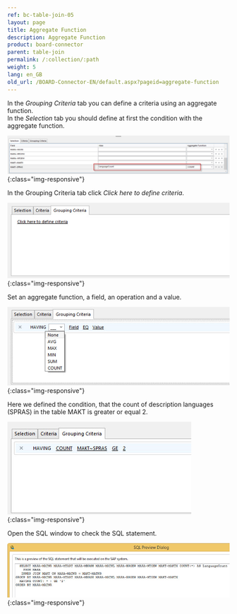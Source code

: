 ```yaml
---
ref: bc-table-join-05
layout: page
title: Aggregate Function
description: Aggregate Function
product: board-connector
parent: table-join
permalink: /:collection/:path
weight: 5
lang: en_GB
old_url: /BOARD-Connector-EN/default.aspx?pageid=aggregate-function
---
```


In the *Grouping Criteria* tab you can define a criteria using an aggregate function.<br> 
In the *Selection* tab you should define at first the condition with the aggregate function. 

![tj-aggregate-count](/img/content/tj-aggregate-count.png){:class="img-responsive"}

In the Grouping Criteria tab click *Click here to define criteria*.

![tj-grouping-criteria-0](/img/content/tj-grouping-criteria-0.png){:class="img-responsive"}

Set an aggregate function, a field, an operation and a value.  

![tj-grouping-criteria-1](/img/content/tj-grouping-criteria-1.png){:class="img-responsive"}

Here we defined the condition, that the count of description languages (SPRAS) in the table MAKT is greater or equal 2. 

![tj-grouping-criteria-count](/img/content/tj-grouping-criteria-count.png){:class="img-responsive"}

Open the SQL window to check the SQL statement.  

![tj-grouping-sql](/img/content/tj-grouping-sql.png){:class="img-responsive"}
